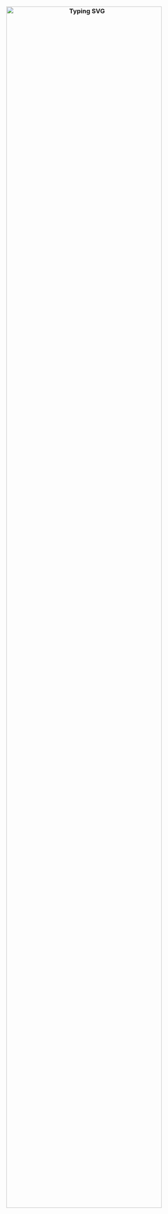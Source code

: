 <h3 align="center">
    <div>
        <img src="https://readme-typing-svg.herokuapp.com?font=Roboto+Mono&weight=600&size=22&pause=500&color=FFFFFF&center=true&vCenter=true&width=600&lines=Hello%2C+I+am+Elsy+CHARLES" alt="Typing SVG" align="center" width="90%"/>
    </div>
</h3>
